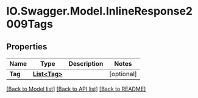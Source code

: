 # IO.Swagger.Model.InlineResponse2009Tags
## Properties

Name | Type | Description | Notes
------------ | ------------- | ------------- | -------------
**Tag** | [**List&lt;Tag&gt;**](Tag.md) |  | [optional] 

[[Back to Model list]](../README.md#documentation-for-models) [[Back to API list]](../README.md#documentation-for-api-endpoints) [[Back to README]](../README.md)

